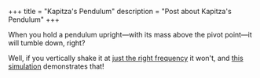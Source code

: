 +++
title = "Kapitza's Pendulum"
description = "Post about Kapitza's Pendulum"
+++

When you hold a pendulum upright—with its mass above the pivot point—it will tumble down, right?

Well, if you vertically shake it at [just the right frequency](https://en.wikipedia.org/wiki/Kapitza%27s_pendulum#Equilibrium_positions) it won't, and [this simulation](https://demos.hankruiger.com/inverted-pendulum) demonstrates that!
